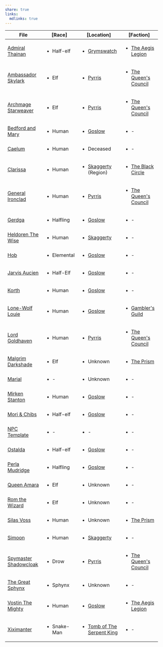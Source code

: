 ```yaml
---
share: true
links:
  mdlinks: true
---
```

| File                                                                                                                | [Race]                      | [Location]                                                                                             | [Faction]                                                                                                                          |
| ------------------------------------------------------------------------------------------------------------------- | --------------------------- | ------------------------------------------------------------------------------------------------------ | ---------------------------------------------------------------------------------------------------------------------------------- |
| [Admiral Thainan](../../Maps%20&%20Geography/Cities%20&%20Towns/Grymswatch/NPCs/Admiral%20Thainan.md)                             | <ul><li>Half-elf</li></ul>  | <ul><li>[Grymswatch](Maps%20&%20Geography/Cities%20&%20Towns/Grymswatch/Grymswatch.md.md)</li></ul>            | <ul><li>[The Aegis Legion](Peoples%20&%20Factions/The%20Aegis%20Legion/The%20Aegis%20Legion.md.md)</li></ul>                                   |
| [Ambassador Skylark](../../Maps%20&%20Geography/Cities%20&%20Towns/Pyrris/NPCs/The%20Queen's%20Council/Ambassador%20Skylark.md)       | <ul><li>Elf</li></ul>       | <ul><li>[Pyrris](Maps%20&%20Geography/Cities%20&%20Towns/Pyrris/Pyrris.md.md)</li></ul>                        | <ul><li>[The Queen's Council](Maps%20&%20Geography/Cities%20&%20Towns/Pyrris/NPCs/The%20Queen's%20Council/The%20Queen's%20Council.md.md)</li></ul> |
| [Archmage Starweaver](../../Maps%20&%20Geography/Cities%20&%20Towns/Pyrris/NPCs/The%20Queen's%20Council/Archmage%20Starweaver.md)     | <ul><li>Elf</li></ul>       | <ul><li>[Pyrris](Maps%20&%20Geography/Cities%20&%20Towns/Pyrris/Pyrris.md.md)</li></ul>                        | <ul><li>[The Queen's Council](Maps%20&%20Geography/Cities%20&%20Towns/Pyrris/NPCs/The%20Queen's%20Council/The%20Queen's%20Council.md.md)</li></ul> |
| [Bedford and Mary](../../Maps%20&%20Geography/Cities%20&%20Towns/Goslow/NPCs/Bedford%20and%20Mary.md)                               | <ul><li>Human</li></ul>     | <ul><li>[Goslow](Maps%20&%20Geography/Cities%20&%20Towns/Goslow/Goslow.md.md)</li></ul>                        | <ul><li>\-</li></ul>                                                                                                               |
| [Caelum](../../History%20&%20Lore/Legends/Caelum.md)                                                                        | <ul><li>Human</li></ul>     | <ul><li>Deceased</li></ul>                                                                             | <ul><li>\-</li></ul>                                                                                                               |
| [Clarissa](../../Peoples%20&%20Factions/The%20Black%20Circle/NPCs/Clarissa.md)                                                  | <ul><li>Human</li></ul>     | <ul><li>[Skaggerty](Skaggerty.md) (Region)</li></ul>                                                               | <ul><li>[The Black Circle](Peoples%20&%20Factions/The%20Black%20Circle/The%20Black%20Circle.md.md)</li></ul>                                   |
| [General Ironclad](../../Maps%20&%20Geography/Cities%20&%20Towns/Pyrris/NPCs/The%20Queen's%20Council/General%20Ironclad.md)           | <ul><li>Human</li></ul>     | <ul><li>[Pyrris](Maps%20&%20Geography/Cities%20&%20Towns/Pyrris/Pyrris.md.md)</li></ul>                        | <ul><li>[The Queen's Council](Maps%20&%20Geography/Cities%20&%20Towns/Pyrris/NPCs/The%20Queen's%20Council/The%20Queen's%20Council.md.md)</li></ul> |
| [Gerdga](../../Maps%20&%20Geography/Cities%20&%20Towns/Goslow/NPCs/Gerdga.md)                                                   | <ul><li>Halfling</li></ul>  | <ul><li>[Goslow](Maps%20&%20Geography/Cities%20&%20Towns/Goslow/Goslow.md.md)</li></ul>                        | <ul><li>\-</li></ul>                                                                                                               |
| [Heldoren The Wise](../../Maps%20&%20Geography/Cities%20&%20Towns/Skaggerty/NPCs/Heldoren%20The%20Wise.md)                          | <ul><li>Human</li></ul>     | <ul><li>[Skaggerty](Maps%20&%20Geography/Cities%20&%20Towns/Skaggerty/Skaggerty.md.md)</li></ul>               | <ul><li>\-</li></ul>                                                                                                               |
| [Hob](../../Maps%20&%20Geography/Cities%20&%20Towns/Goslow/NPCs/Hob.md)                                                         | <ul><li>Elemental</li></ul> | <ul><li>[Goslow](Maps%20&%20Geography/Cities%20&%20Towns/Goslow/Goslow.md.md)</li></ul>                        | <ul><li>\-</li></ul>                                                                                                               |
| [Jarvis Aucien](../../Maps%20&%20Geography/Cities%20&%20Towns/Goslow/NPCs/Jarvis%20Aucien.md)                                     | <ul><li>Half-Elf</li></ul>  | <ul><li>[Goslow](Maps%20&%20Geography/Cities%20&%20Towns/Goslow/Goslow.md.md)</li></ul>                        | <ul><li>\-</li></ul>                                                                                                               |
| [Korth](../../Maps%20&%20Geography/Cities%20&%20Towns/Goslow/NPCs/Korth.md)                                                     | <ul><li>Human</li></ul>     | <ul><li>[Goslow](Maps%20&%20Geography/Cities%20&%20Towns/Goslow/Goslow.md.md)</li></ul>                        | <ul><li>\-</li></ul>                                                                                                               |
| [Lone-Wolf Louie](../../Maps%20&%20Geography/Cities%20&%20Towns/Goslow/NPCs/Lone-Wolf%20Louie.md)                                 | <ul><li>Human</li></ul>     | <ul><li>[Goslow](Maps%20&%20Geography/Cities%20&%20Towns/Goslow/Goslow.md.md)</li></ul>                        | <ul><li>[Gambler's Guild](Peoples%20&%20Factions/Gambler's%20Guild/Gambler's%20Guild.md.md)</li></ul>                                      |
| [Lord Goldhaven](../../Maps%20&%20Geography/Cities%20&%20Towns/Pyrris/NPCs/The%20Queen's%20Council/Lord%20Goldhaven.md)               | <ul><li>Human</li></ul>     | <ul><li>[Pyrris](Maps%20&%20Geography/Cities%20&%20Towns/Pyrris/Pyrris.md.md)</li></ul>                        | <ul><li>[The Queen's Council](Maps%20&%20Geography/Cities%20&%20Towns/Pyrris/NPCs/The%20Queen's%20Council/The%20Queen's%20Council.md.md)</li></ul> |
| [Malgrim Darkshade](../../Peoples%20&%20Factions/The%20Prism/NPCs/Malgrim%20Darkshade.md)                                       | <ul><li>Elf</li></ul>       | <ul><li>Unknown</li></ul>                                                                              | <ul><li>[The Prism](Peoples%20&%20Factions/The%20Prism/The%20Prism.md.md)</li></ul>                                                        |
| [Marial](../../../Marial.md)                                                                        | <ul><li>\-</li></ul>        | <ul><li>Unknown</li></ul>                                                                              | <ul><li>\-</li></ul>                                                                                                               |
| [Mirken Stanton](../../Maps%20&%20Geography/Cities%20&%20Towns/Goslow/NPCs/Mirken%20Stanton.md)                                   | <ul><li>Human</li></ul>     | <ul><li>[Goslow](Maps%20&%20Geography/Cities%20&%20Towns/Goslow/Goslow.md.md)</li></ul>                        | <ul><li>\-</li></ul>                                                                                                               |
| [Mori & Chibs](../../Maps%20&%20Geography/Cities%20&%20Towns/Goslow/NPCs/Mori%20&%20Chibs.md)                                       | <ul><li>Half-elf</li></ul>  | <ul><li>[Goslow](Maps%20&%20Geography/Cities%20&%20Towns/Goslow/Goslow.md.md)</li></ul>                        | <ul><li>\-</li></ul>                                                                                                               |
| [NPC Template](../../../NPC%20Template.md)                                                          | <ul><li>\-</li></ul>        | <ul><li>\-</li></ul>                                                                                   | <ul><li>\-</li></ul>                                                                                                               |
| [Ostalda](../../Maps%20&%20Geography/Cities%20&%20Towns/Goslow/NPCs/Ostalda.md)                                                 | <ul><li>Half-elf</li></ul>  | <ul><li>[Goslow](Maps%20&%20Geography/Cities%20&%20Towns/Goslow/Goslow.md.md)</li></ul>                        | <ul><li>\-</li></ul>                                                                                                               |
| [Perla Mudridge](../../Maps%20&%20Geography/Cities%20&%20Towns/Goslow/NPCs/Perla%20Mudridge.md)                                   | <ul><li>Halfling</li></ul>  | <ul><li>[Goslow](Maps%20&%20Geography/Cities%20&%20Towns/Goslow/Goslow.md.md)</li></ul>                        | <ul><li>\-</li></ul>                                                                                                               |
| [Queen Amara](../../Maps%20&%20Geography/Cities%20&%20Towns/Pyrris/NPCs/Queen%20Amara.md)                                         | <ul><li>Elf</li></ul>       | <ul><li>Unknown</li></ul>                                                                              | <ul><li>\-</li></ul>                                                                                                               |
| [Rom the Wizard](../../History%20&%20Lore/Legends/Rom%20the%20Wizard.md)                                                        | <ul><li>Elf</li></ul>       | <ul><li>Unknown</li></ul>                                                                              | <ul><li>\-</li></ul>                                                                                                               |
| [Silas Voss](../../Peoples%20&%20Factions/The%20Prism/NPCs/Silas%20Voss.md)                                                     | <ul><li>Human</li></ul>     | <ul><li>Unknown</li></ul>                                                                              | <ul><li>[The Prism](Peoples%20&%20Factions/The%20Prism/The%20Prism.md.md)</li></ul>                                                        |
| [Simoon](../../Maps%20&%20Geography/Cities%20&%20Towns/Skaggerty/NPCs/Simoon.md)                                                | <ul><li>Human</li></ul>     | <ul><li>[Skaggerty](Maps%20&%20Geography/Cities%20&%20Towns/Skaggerty/Skaggerty.md.md)</li></ul>               | <ul><li>\-</li></ul>                                                                                                               |
| [Spymaster Shadowcloak](../../Maps%20&%20Geography/Cities%20&%20Towns/Pyrris/NPCs/The%20Queen's%20Council/Spymaster%20Shadowcloak.md) | <ul><li>Drow</li></ul>      | <ul><li>[Pyrris](Maps%20&%20Geography/Cities%20&%20Towns/Pyrris/Pyrris.md.md)</li></ul>                        | <ul><li>[The Queen's Council](Maps%20&%20Geography/Cities%20&%20Towns/Pyrris/NPCs/The%20Queen's%20Council/The%20Queen's%20Council.md.md)</li></ul> |
| [The Great Sphynx](../../History%20&%20Lore/Legends/The%20Great%20Sphynx.md)                                                    | <ul><li>Sphynx</li></ul>    | <ul><li>Unknown</li></ul>                                                                              | <ul><li>\-</li></ul>                                                                                                               |
| [Vostin The Mighty](../../Maps%20&%20Geography/Cities%20&%20Towns/Goslow/NPCs/Vostin%20The%20Mighty.md)                             | <ul><li>Human</li></ul>     | <ul><li>[Goslow](Maps%20&%20Geography/Cities%20&%20Towns/Goslow/Goslow.md.md)</li></ul>                        | <ul><li>[The Aegis Legion](Peoples%20&%20Factions/The%20Aegis%20Legion/The%20Aegis%20Legion.md.md)</li></ul>                                   |
| [Xiximanter](../../History%20&%20Lore/Legends/Xiximanter.md)                                                                | <ul><li>Snake-Man</li></ul> | <ul><li>[Tomb of The Serpent King](Maps%20&%20Geography/Dungeons/Tomb%20of%20The%20Serpent%20King.md.md)</li></ul> | <ul><li>\-</li></ul>                                                                                                               |
